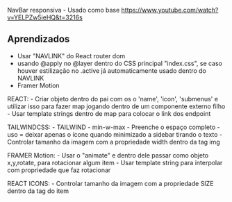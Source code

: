NavBar responsiva - Usado como base https://www.youtube.com/watch?v=YELPZw5ieHQ&t=3216s


## Aprendizados

- Usar "NAVLINK" do React router dom
- usando @apply no @layer dentro do CSS principal "index.css", se caso houver estilização no .active já automaticamente usado dentro do NAVLINK
- Framer Motion

REACT:
    - Criar objeto dentro do pai com os o 'name', 'icon', 'submenus' e utilizar isso para fazer map jogando dentro de um componente externo filho
    - Usar template strings dentro de map para colocar o link dos endpoint

TAILWINDCSS: - TAILWIND 
    - min-w-max - Preenche o espaço completo - uso = deixar apenas o ícone quando minimizado a sidebar tirando o texto 
    - Controlar tamanho da imagem com a propriedade width dentro da tag img

FRAMER Motion: 
    - Usar o "animate" e dentro dele passar como objeto x,y,rotate, para rotacionar algum item
    - Usar template string para interpolar com propriedade que faz rotacionar 

REACT ICONS: 
    - Controlar tamanho da imagem com a propriedade SIZE dentro da tag do item
